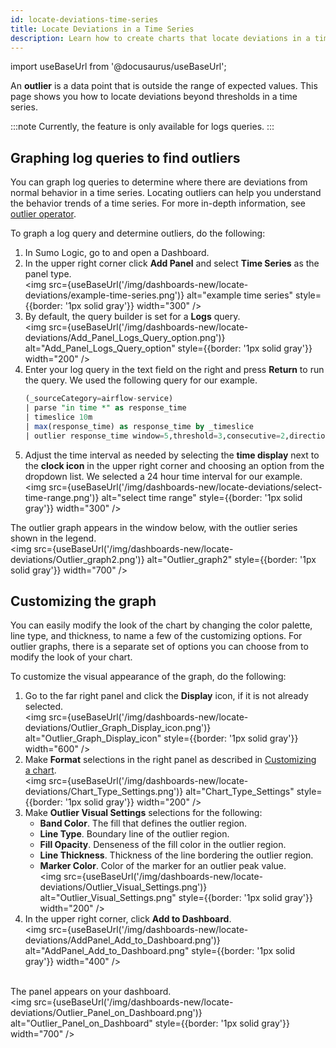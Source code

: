 ```yaml
---
id: locate-deviations-time-series
title: Locate Deviations in a Time Series
description: Learn how to create charts that locate deviations in a time series and the graph outliers.
---
```

import useBaseUrl from '@docusaurus/useBaseUrl';

An **outlier** is a data point that is outside the range of expected values. This page shows you how to locate deviations beyond thresholds in a time series. 

:::note
Currently, the feature is only available for logs queries.
:::

## Graphing log queries to find outliers

You can graph log queries to determine where there are deviations from normal behavior in a time series. Locating outliers can help you understand the behavior trends of a time series. For more  in-depth information, see [outlier operator](/docs/search/search-query-language/search-operators/outlier).

To graph a log query and determine outliers, do the following:

1. In Sumo Logic, go to and open a Dashboard.
1. In the upper right corner click **Add Panel** and select **Time Series** as the panel type.<br/><img src={useBaseUrl('/img/dashboards-new/locate-deviations/example-time-series.png')} alt="example time series" style={{border: '1px solid gray'}} width="300" />
1. By default, the query builder is set for a **Logs** query.<br/><img src={useBaseUrl('/img/dashboards-new/locate-deviations/Add_Panel_Logs_Query_option.png')} alt="Add_Panel_Logs_Query_option" style={{border: '1px solid gray'}} width="200" />
1. Enter your log query in the text field on the right and press **Return** to run the query. We used the following query for our example.
    ```sql
    (_sourceCategory=airflow-service)
    | parse "in time *" as response_time
    | timeslice 10m
    | max(response_time) as response_time by _timeslice
    | outlier response_time window=5,threshold=3,consecutive=2,direction=+-
    ```
1. Adjust the time interval as needed by selecting the **time display** next to the **clock icon** in the upper right corner and choosing an option from the dropdown list. We selected a 24 hour time interval for our example.<br/><img src={useBaseUrl('/img/dashboards-new/locate-deviations/select-time-range.png')} alt="select time range" style={{border: '1px solid gray'}} width="300" />

The outlier graph appears in the window below, with the outlier series shown in the legend.<br/><img src={useBaseUrl('/img/dashboards-new/locate-deviations/Outlier_graph2.png')} alt="Outlier_graph2" style={{border: '1px solid gray'}} width="700" />

## Customizing the graph

You can easily modify the look of the chart by changing the color palette, line type, and thickness, to name a few of the customizing options. For outlier graphs, there is a separate set of options you can choose from to modify the look of your chart.

To customize the visual appearance of the graph, do the following:

1. Go to the far right panel and click the **Display** icon, if it is not already selected.<br/><img src={useBaseUrl('/img/dashboards-new/locate-deviations/Outlier_Graph_Display_icon.png')} alt="Outlier_Graph_Display_icon" style={{border: '1px solid gray'}} width="600" />
1. Make **Format** selections in the right panel as described in [Customizing a chart](create-dashboard-new.md).<br/><img src={useBaseUrl('/img/dashboards-new/locate-deviations/Chart_Type_Settings.png')} alt="Chart_Type_Settings" style={{border: '1px solid gray'}} width="200" />
1. Make **Outlier Visual Settings** selections for the following:
    * **Band Color**. The fill that defines the outlier region.
    * **Line Type**. Boundary line of the outlier region.
    * **Fill Opacity**. Denseness of the fill color in the outlier region.
    * **Line Thickness**. Thickness of the line bordering the outlier region.
    * **Marker Color**. Color of the marker for an outlier peak value. <br/><img src={useBaseUrl('/img/dashboards-new/locate-deviations/Outlier_Visual_Settings.png')} alt="Outlier_Visual_Settings.png" style={{border: '1px solid gray'}} width="200" />
1. In the upper right corner, click **Add to Dashboard**.<br/><img src={useBaseUrl('/img/dashboards-new/locate-deviations/AddPanel_Add_to_Dashboard.png')} alt="AddPanel_Add_to_Dashboard.png" style={{border: '1px solid gray'}} width="400" />

<br/>The panel appears on your dashboard.<br/><img src={useBaseUrl('/img/dashboards-new/locate-deviations/Outlier_Panel_on_Dashboard.png')} alt="Outlier_Panel_on_Dashboard" style={{border: '1px solid gray'}} width="700" />
